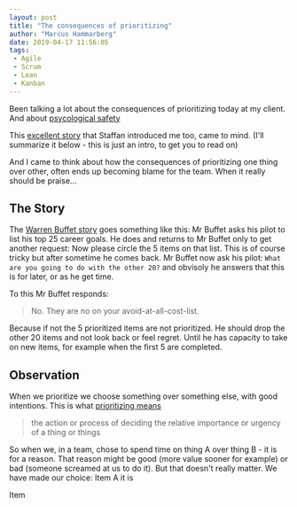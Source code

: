 ```yaml
---
layout: post
title: "The consequences of prioritizing"
author: "Marcus Hammarberg"
date: 2019-04-17 11:56:05
tags:
 - Agile
 - Scrum
 - Lean
 - Kanban
---
```


Been talking a lot about the consequences of prioritizing today at my client. And about [psycological safety](https://docs.google.com/document/d/1BAmaH1_U4z5tc3QpV5pMDoPsGmVSVYdSzefIfwjeT7E/export?format=pdf)

This [excellent story](https://jamesclear.com/buffett-focus) that Staffan introduced me too, came to mind. (I'll summarize it below - this is just an intro, to get you to read on)

And I came to think about how the consequences of prioritizing one thing over other, often ends up becoming blame for the team. When it really should be praise...

<a name='more'></a>

## The Story

The [Warren Buffet story](https://jamesclear.com/buffett-focus) goes something like this: 
Mr Buffet asks his pilot to list his top 25 career goals. He does and returns to Mr Buffet only to get another request: Now please circle the 5 items on that list. This is of course tricky but after sometime he comes back. 
Mr Buffet now ask his pilot: `What are you going to do with the other 20?` and obvisoly he answers that this is for later, or as he get time. 

To this Mr Buffet responds:
> No. They are no on your avoid-at-all-cost-list. 

Because if not the 5 prioritized items are not prioritized. He should drop the other 20 items and not look back or feel regret. Until he has capacity to take on new items, for example when the first 5 are completed. 

## Observation

When we prioritize we choose something over something else, with good intentions. This is what [prioritizing means](https://www.google.com/search?q=defintion+prioritzation&rlz=1C1GGRV_enSE816SE817&oq=defintion+prioritzation)

> the action or process of deciding the relative importance or urgency of a thing or things

So when we, in a team, chose to spend time on thing A over thing B - it is for a reason. That reason might be good (more value sooner for example) or bad (someone screamed at us to do it). But that doesn't really matter. We have made our choice: Item A it is

Item 
